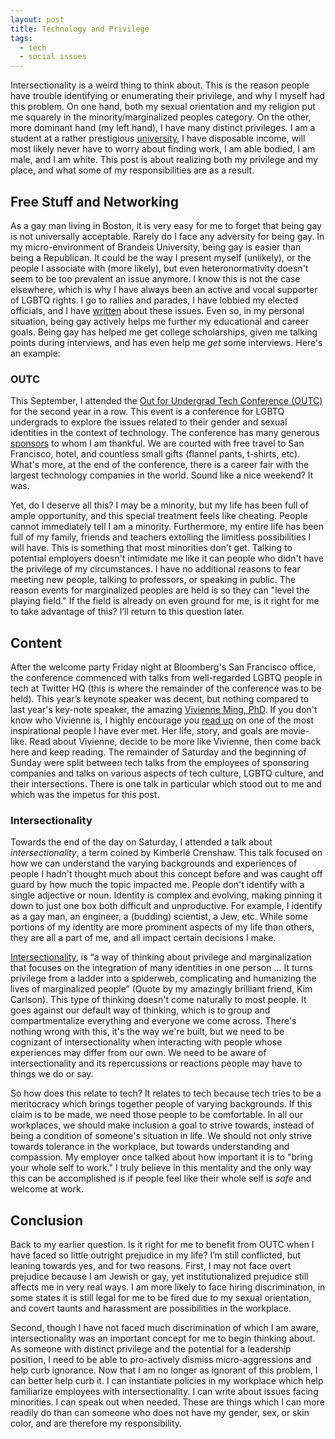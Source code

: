 ```yaml
---
layout: post
title: Technology and Privilege
tags:
  - tech
  - social issues
---
```


Intersectionality is a weird thing to think about.  This is the reason people have trouble identifying or enumerating their privilege, and why I myself had this problem.  On one hand, both my sexual orientation and my religion put me squarely in the minority/marginalized peoples category.  On the other, more dominant hand (my left hand), I have many distinct privileges.   I am a student at a rather prestigious [university](http://www.brandeis.edu/), I have disposable income, will most likely never have to worry about finding work, I am able bodied, I am male, and I am white.  This post is about realizing both my privilege and my place, and what some of my responsibilities are as a result.

## Free Stuff and Networking
As a gay man living in Boston, it is very easy for me to forget that being gay is not universally acceptable.  Rarely do I face any adversity for being gay.  In my micro-environment of Brandeis University, being gay is easier than being a Republican.  It could be the way I present myself (unlikely), or the people I associate with (more likely), but even heteronormativity doesn't seem to be too prevalent an issue anymore.  I know this is not the case elsewhere, which is why I have always been an active and vocal supporter of LGBTQ rights.  I go to rallies and parades, I have lobbied my elected officials, and I have [written](http://sethrait.com/Unconscious-Bias-In-Gay-Dating-Culture.html) about these issues.  Even so, in my personal situation, being gay actively helps me further my educational and career goals.  Being gay has helped me get college scholarships, given me talking points during interviews, and has even help me *get* some interviews.  Here's an example:

### OUTC
This September, I attended the [Out for Undergrad Tech Conference (OUTC)](http://outforundergrad.org/tech/) for the second year in a row.  This event is a conference for LGBTQ undergrads to explore the issues related to their gender and sexual identities in the context of technology.  The conference has many generous [sponsors](http://outforundergrad.org/tech-employers) to whom I am thankful.  We are courted with free travel to San Francisco, hotel, and countless small gifts (flannel pants, t-shirts, etc). What's more, at the end of the conference, there is a career fair with  the largest technology companies in the world.  Sound like a nice weekend?  It was.

Yet, do I deserve all this?  I may be a minority, but my life has been full of ample opportunity, and this special treatment feels like cheating.  People cannot immediately tell I am a minority.  Furthermore, my entire life has been full of my family, friends and teachers extolling the limitless possibilities I will have.  This is something that most minorities don't get.  Talking to potential employers doesn't intimidate me like it can people who didn't have the privilege of my circumstances.  I have no additional reasons to fear meeting new people, talking to professors, or speaking in public.  The reason events for marginalized peoples are held is so they can "level the playing field."  If the field is already on even ground for me, is it right for me to take advantage of this?  I’ll return to this question later.

## Content
After the welcome party Friday night at Bloomberg's San Francisco office, the conference commenced with talks from well-regarded LGBTQ people in tech at Twitter HQ (this is where the remainder of the conference was to be held).  This year’s keynote speaker was decent, but nothing compared to last year's key-note speaker, the amazing [Vivienne Ming, PhD](http://www.vivienneming.com/).  If you don't know who Vivienne is, I highly encourage you [read up](http://www.huffingtonpost.com/2013/10/12/vivienne-ming-self-discovery-gender-transition_n_3998281.html) on one of the most inspirational people I have ever met.  Her life, story, and goals are movie-like.   Read about Vivienne, decide to be more like Vivienne, then come back here and keep reading.  The remainder of Saturday and the beginning of Sunday were split between tech talks from the employees of sponsoring companies and talks on various aspects of tech culture, LGBTQ culture, and their intersections.  There is one talk in particular which stood out to me and which was the impetus for this post.

### Intersectionality
Towards the end of the day on Saturday, I attended a talk about *intersectionality*, a term coined by Kimberlé Crenshaw.  This talk focused on how we can understand the varying backgrounds and experiences of people  I hadn't thought much about this concept before and was caught off guard by how much the topic impacted me.  People don't identify with a single adjective or noun.  Identity is complex and evolving, making pinning it down to just one box both difficult and unproductive.  For example, I identify as a gay man, an engineer, a (budding) scientist, a Jew, etc.  While some portions of my identity are more prominent aspects of my life than others, they are all a part of me, and all impact certain decisions I make.

[Intersectionality](http://socialdifference.columbia.edu/files/socialdiff/projects/Article__Mapping_the_Margins_by_Kimblere_Crenshaw.pdf), is “a way of thinking about privilege and marginalization that focuses on the integration of many identities in one person ... It turns privilege from a ladder into a spiderweb, complicating and humanizing the lives of marginalized people”  (Quote by my amazingly brilliant friend, Kim Carlson).  This type of thinking doesn't come naturally to most people.  It goes against our default way of thinking, which is to group and compartmentalize everything and everyone we come across.  There's nothing wrong with this, it's the way we're built, but we need to be cognizant of intersectionality when interacting with people whose experiences may differ from our own.   We need to be aware of intersectionality and its repercussions or reactions people may have to things we do or say.

So how does this relate to tech? It relates to tech because tech tries to be a meritocracy which brings together people of varying backgrounds.  If this claim is to be made, we need those people to be comfortable.  In all our workplaces, we should make inclusion a goal to strive towards, instead of being a condition of someone's situation in life.  We should not only strive towards tolerance in the workplace, but towards understanding and compassion. My employer once talked about how important it is to "bring your whole self to work."  I truly believe in this mentality and the only way this can be accomplished is if people feel like their whole self is *safe*  and welcome at work.

## Conclusion
Back to my earlier question.  Is it right for me to benefit from OUTC when I have faced so little outright prejudice in my life?  I’m still conflicted, but leaning towards yes, and for two reasons.  First, I may not face overt prejudice because I am Jewish or gay, yet institutionalized prejudice still affects me in very real ways.  I am more likely to face hiring discrimination, in some states it is still legal for me to be fired due to my sexual orientation, and covert taunts and harassment are possibilities in the workplace.

Second, though I have not faced much discrimination of which I am aware, intersectionality was an important concept for me to begin thinking about.  As someone with distinct privilege and the potential for a leadership position, I need to be able to pro-actively dismiss micro-aggressions and help curb ignorance.  Now that I am no longer as ignorant of this problem, I can better help curb it.  I can instantiate policies in my workplace which help familiarize employees with intersectionality.  I can write about issues facing minorities.  I can speak out when needed.  These are things which I can more readily do than can someone who does not have my gender, sex, or skin color, and are therefore my responsibility.
